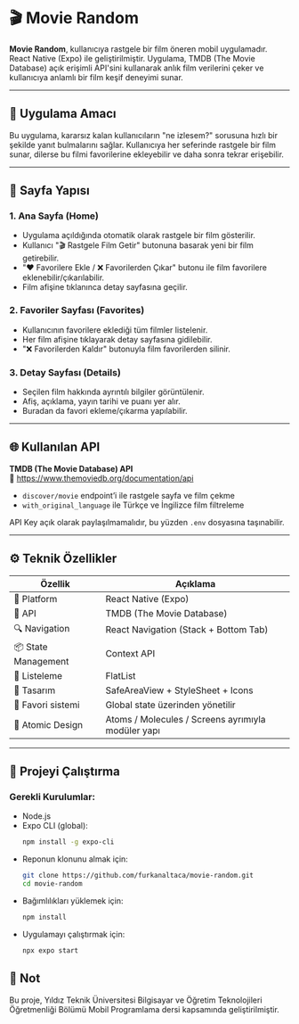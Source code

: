 # 🎬 Movie Random

**Movie Random**, kullanıcıya rastgele bir film öneren mobil uygulamadır. React Native (Expo) ile geliştirilmiştir. Uygulama, TMDB (The Movie Database) açık erişimli API'sini kullanarak anlık film verilerini çeker ve kullanıcıya anlamlı bir film keşif deneyimi sunar.

---

## 📱 Uygulama Amacı

Bu uygulama, kararsız kalan kullanıcıların "ne izlesem?" sorusuna hızlı bir şekilde yanıt bulmalarını sağlar. Kullanıcıya her seferinde rastgele bir film sunar, dilerse bu filmi favorilerine ekleyebilir ve daha sonra tekrar erişebilir.

---

## 🧭 Sayfa Yapısı

### 1. **Ana Sayfa (Home)**
- Uygulama açıldığında otomatik olarak rastgele bir film gösterilir.
- Kullanıcı "🎬 Rastgele Film Getir" butonuna basarak yeni bir film getirebilir.
- "❤️ Favorilere Ekle / ❌ Favorilerden Çıkar" butonu ile film favorilere eklenebilir/çıkarılabilir.
- Film afişine tıklanınca detay sayfasına geçilir.

### 2. **Favoriler Sayfası (Favorites)**
- Kullanıcının favorilere eklediği tüm filmler listelenir.
- Her film afişine tıklayarak detay sayfasına gidilebilir.
- "❌ Favorilerden Kaldır" butonuyla film favorilerden silinir.

### 3. **Detay Sayfası (Details)**
- Seçilen film hakkında ayrıntılı bilgiler görüntülenir.
- Afiş, açıklama, yayın tarihi ve puanı yer alır.
- Buradan da favori ekleme/çıkarma yapılabilir.

---

## 🌐 Kullanılan API

**TMDB (The Movie Database) API**  
🔗 https://www.themoviedb.org/documentation/api

- `discover/movie` endpoint’i ile rastgele sayfa ve film çekme
- `with_original_language` ile Türkçe ve İngilizce film filtreleme

API Key açık olarak paylaşılmamalıdır, bu yüzden `.env` dosyasına taşınabilir.

---

## ⚙️ Teknik Özellikler

| Özellik                             | Açıklama                                        |
|-------------------------------------|-------------------------------------------------|
| 📱 Platform                         | React Native (Expo)                             |
| 📡 API                              | TMDB (The Movie Database)                       |
| 🔍 Navigation                       | React Navigation (Stack + Bottom Tab)           |
| 📦 State Management                 | Context API                                     |
| 📃 Listeleme                        | FlatList                                        |
| 🎨 Tasarım                          | SafeAreaView + StyleSheet + Icons               |
| 💾 Favori sistemi                   | Global state üzerinden yönetilir                |
| 📁 Atomic Design                    | Atoms / Molecules / Screens ayrımıyla modüler yapı |

---

## 🧪 Projeyi Çalıştırma

### Gerekli Kurulumlar:
- Node.js
- Expo CLI (global):  
  ```bash
  npm install -g expo-cli
- Reponun klonunu almak için:  
  ```bash
  git clone https://github.com/furkanaltaca/movie-random.git
  cd movie-random
- Bağımlılıkları yüklemek için:  
  ```bash
  npm install
- Uygulamayı çalıştırmak için:  
  ```bash
  npx expo start

## 📌 Not
  Bu proje, Yıldız Teknik Üniversitesi Bilgisayar ve Öğretim Teknolojileri Öğretmenliği Bölümü Mobil Programlama dersi kapsamında geliştirilmiştir.


